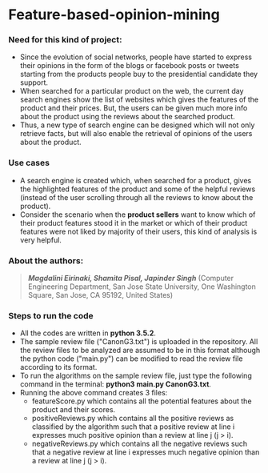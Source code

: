 # Feature-based-opinion-mining

### Need for this kind of project: ###
*	Since the evolution of social networks, people have started to express their opinions in the form of the blogs or facebook posts or tweets starting from the products people buy to the presidential candidate they support.
*	When searched for a particular product on the web, the current day search engines show the list of websites which gives the features of the product and their prices. But, the users can be given much more info about the product using the reviews about the searched product.
*	Thus, a new type of search engine can be designed which will not only retrieve facts, but will also enable the retrieval of opinions of the users about the product.

### Use cases ###
*   A search engine is created which, when searched for a product, gives the highlighted features of the product and some of the helpful reviews (instead of the user scrolling through all the reviews to know about the product).
*   Consider the scenario when the **product sellers** want to know which of their product features stood it in the market or which of their product features were not liked by majority of their users, this kind of analysis is very helpful.

### About the authors: ###
>***Magdalini Eirinaki, Shamita Pisal, Japinder Singh*** (Computer Engineering Department, San Jose State University, One Washington Square, San Jose, CA 95192, United States)

### Steps to run the code
*   All the codes are written in **python 3.5.2**.
*   The sample review file ("CanonG3.txt") is uploaded in the repository. All the review files to be analyzed are assumed to be in this format although the python code ("main.py") can be modified to read the review file according to its format.
*   To run the algorithms on the sample review file, just type the following command in the terminal: **python3 main.py CanonG3.txt**.
*   Running the above command creates 3 files:
    * featureScore.py which contains all the potential features about the product and their scores.
    * positiveReviews.py which contains all the positive reviews as classified by the algorithm such that a positive review at line i expresses much positive opinion than a review at line j (j > i).
    * negativeReviews.py which contains all the negative reviews such that a negative review at line i expresses much negative opinion than a review at line j (j > i).